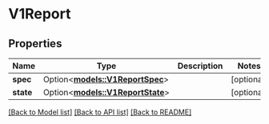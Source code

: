 # V1Report

## Properties

Name | Type | Description | Notes
------------ | ------------- | ------------- | -------------
**spec** | Option<[**models::V1ReportSpec**](v1ReportSpec.md)> |  | [optional]
**state** | Option<[**models::V1ReportState**](v1ReportState.md)> |  | [optional]

[[Back to Model list]](../README.md#documentation-for-models) [[Back to API list]](../README.md#documentation-for-api-endpoints) [[Back to README]](../README.md)



